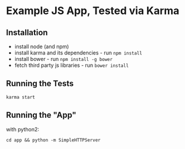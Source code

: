 # Example JS App, Tested via Karma

## Installation

* install node (and npm)
* install karma and its dependencies - run `npm install`
* install bower - run `npm install -g bower`
* fetch third party js libraries - run `bower install`

## Running the Tests

	karma start

## Running the "App"

with python2:

	cd app && python -m SimpleHTTPServer

